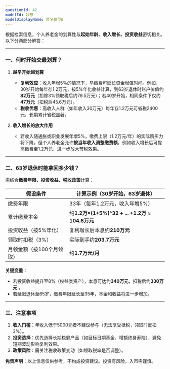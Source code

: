 ```yaml
---
questionId: 42
modelId: 妙想
modelDisplayName: 匿名模型B
---
```

根据检索信息，个人养老金的划算性与**起始年龄、收入增长、投资收益**密切相关。以下分两部分解答：

---

### 一、何时开始交最划算？

1. **越早开始越划算**
    
    - **复利效应**：收入年增5%的情况下，早缴费可延长资金增值时间。例如，30岁开始每年存1.2万元，按5%年化收益计算，到63岁退休时账户价值约**82万元**（扣除3%领取税后约79.5万元）；若40岁开始，相同条件下仅约**47万元**（扣税后45.6万元）。
    - **税收优惠**：高收入人群（如年收入30万元）每年存1.2万元可省税2400元，长期累计省税显著。
2. **收入增长的放大作用**
    
    - 若收入随通胀或职业发展年增5%，缴费上限（1.2万元/年）的实际购买力将下降。但个人养老金允许**按当年收入调整缴费额**，例如收入增长后可提高缴费至1.2万元，进一步放大节税效果。

---

### 二、63岁退休时能拿回多少钱？

需结合**缴费年限、投资收益、税收政策**计算：

|假设条件|计算示例（30岁开始，63岁退休）|
|---|---|
|缴费年限|33年（每年1.2万元，收入年增5%）|
|累计缴费本金|约**1.2万×(1+5%)^32 + ... +1.2万** ≈ **104.6万元**|
|投资收益（按5%年化）|复利增长后本息约**210万元**|
|领取时扣税（3%）|实际到手约**203.7万元**|
|月领金额（按100个月领取）|约**1.7万元/月**|

**关键变量**：

- 若投资收益提升至8%（权益类资产），本息可达约**340万元**，扣税后约**330万元** 。
- 若延迟退休至65岁，缴费年限延长至35年，本金和收益将进一步增加。

---

### 三、注意事项

1. **收入门槛**：年收入低于5000元者不建议参与（无法享受抵税，领取时反扣3%）。
2. **投资选择**：优先选择长期稳健产品（如目标日期基金、增额终身寿险），避免短期波动影响复利效果。
3. **政策风险**：需关注税收政策变动（如领取税率是否调整）。

**免责声明**：以上信息仅供参考，不构成投资建议。投资有风险，入市需谨慎。